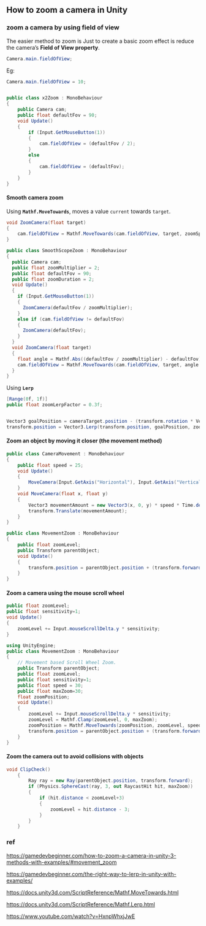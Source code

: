 ## How to zoom a camera in Unity 


### zoom a camera by using field of view

The easier method to zoom is Just to create a basic zoom effect is reduce the camera’s **Field of View property**.


```cs
Camera.main.fieldOfView;
```
Eg:
```cs
Camera.main.fieldOfView = 10;
```

```cs

public class x2Zoom : MonoBehaviour
{
    public Camera cam;
    public float defaultFov = 90;
    void Update()
    {
        if (Input.GetMouseButton(1))
        {
            cam.fieldOfView = (defaultFov / 2);
        }
        else
        {
            cam.fieldOfView = (defaultFov);
        }
    }
}
```

#### Smooth camera zoom 


Using **`Mathf.MoveTowards`**, moves a value `current` towards `target`.

```cs
void ZoomCamera(float target)
{
    cam.fieldOfView = Mathf.MoveTowards(cam.fieldOfView, target, zoomSpeed * Time.deltaTime);
}

```

```cs
public class SmoothScopeZoom : MonoBehaviour
{
  public Camera cam;
  public float zoomMultiplier = 2;
  public float defaultFov = 90;
  public float zoomDuration = 2;
  void Update()
  {
    if (Input.GetMouseButton(1))
    {
      ZoomCamera(defaultFov / zoomMultiplier);
    }
    else if (cam.fieldOfView != defaultFov)
    {
      ZoomCamera(defaultFov);
    }
  }
  void ZoomCamera(float target)
  {
    float angle = Mathf.Abs((defaultFov / zoomMultiplier) - defaultFov);
    cam.fieldOfView = Mathf.MoveTowards(cam.fieldOfView, target, angle / zoomDuration * Time.deltaTime);
  }
}
```

Using **`Lerp`**

```cs
[Range(0f, 1f)]
public float zoomLerpFactor = 0.3f;


Vector3 goalPosition = cameraTarget.position - (transform.rotation * Vector3.forward * distance);
transform.position = Vector3.Lerp(transform.position, goalPosition, zoomLerpFactor);

```


#### Zoom an object by moving it closer (the movement method)

```cs
public class CameraMovement : MonoBehaviour
{
    public float speed = 25;
    void Update()
    {
        MoveCamera(Input.GetAxis("Horizontal"), Input.GetAxis("Vertical"));
    }
    void MoveCamera(float x, float y)
    {
        Vector3 movementAmount = new Vector3(x, 0, y) * speed * Time.deltaTime;
        transform.Translate(movementAmount);
    }
}
```

```cs
public class MovementZoom : MonoBehaviour
{
    public float zoomLevel;
    public Transform parentObject;
    void Update()
    {
        transform.position = parentObject.position + (transform.forward * zoomLevel);
    }
}
```

#### Zoom a camera using the mouse scroll wheel

```cs
public float zoomLevel;
public float sensitivity=1;
void Update()
{
    zoomLevel += Input.mouseScrollDelta.y * sensitivity;
}
```

```cs
using UnityEngine;
public class MovementZoom : MonoBehaviour
{
    // Movement based Scroll Wheel Zoom.
    public Transform parentObject;
    public float zoomLevel;
    public float sensitivity=1;
    public float speed = 30;
    public float maxZoom=30;
    float zoomPosition;
    void Update()
    {
        zoomLevel += Input.mouseScrollDelta.y * sensitivity;
        zoomLevel = Mathf.Clamp(zoomLevel, 0, maxZoom);
        zoomPosition = Mathf.MoveTowards(zoomPosition, zoomLevel, speed * Time.deltaTime);
        transform.position = parentObject.position + (transform.forward * zoomPosition);
    }
}
```

#### Zoom the camera out to avoid collisions with objects

```cs
void ClipCheck()
    {
        Ray ray = new Ray(parentObject.position, transform.forward);
        if (Physics.SphereCast(ray, 3, out RaycastHit hit, maxZoom))
        {
            if (hit.distance < zoomLevel+3)
            {
                zoomLevel = hit.distance - 3;
            }
        }
    }

```

### ref

https://gamedevbeginner.com/how-to-zoom-a-camera-in-unity-3-methods-with-examples/#movement_zoom

https://gamedevbeginner.com/the-right-way-to-lerp-in-unity-with-examples/

https://docs.unity3d.com/ScriptReference/Mathf.MoveTowards.html

https://docs.unity3d.com/ScriptReference/Mathf.Lerp.html

https://www.youtube.com/watch?v=HxnpWhxjJwE

